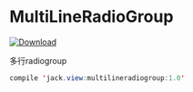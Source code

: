 # MultiLineRadioGroup
[ ![Download](https://api.bintray.com/packages/luodijackshen/jack-view/MultiLineRadioGroup/images/download.svg) ](https://bintray.com/luodijackshen/jack-view/MultiLineRadioGroup/_latestVersion)
<p>多行radiogroup

```java
compile 'jack.view:multilineradiogroup:1.0'
```
